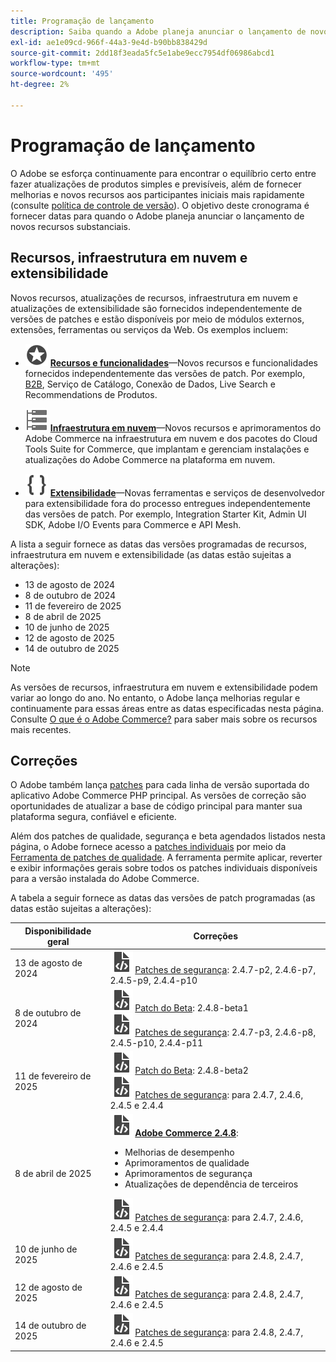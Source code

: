 ```yaml
---
title: Programação de lançamento
description: Saiba quando a Adobe planeja anunciar o lançamento de novos recursos do Adobe Commerce.
exl-id: ae1e09cd-966f-44a3-9e4d-b90bb838429d
source-git-commit: 2dd18f3eada5fc5e1abe9ecc7954df06986abcd1
workflow-type: tm+mt
source-wordcount: '495'
ht-degree: 2%

---
```



# Programação de lançamento

O Adobe se esforça continuamente para encontrar o equilíbrio certo entre fazer atualizações de produtos simples e previsíveis, além de fornecer melhorias e novos recursos aos participantes iniciais mais rapidamente (consulte [política de controle de versão](versioning-policy.md)). O objetivo deste cronograma é fornecer datas para quando o Adobe planeja anunciar o lançamento de novos recursos substanciais.

## Recursos, infraestrutura em nuvem e extensibilidade

Novos recursos, atualizações de recursos, infraestrutura em nuvem e atualizações de extensibilidade são fornecidos independentemente de versões de patches e estão disponíveis por meio de módulos externos, extensões, ferramentas ou serviços da Web. Os exemplos incluem:

- ![Ícone de recurso](../assets/icons/feature.svg) [**Recursos e funcionalidades**](https://experienceleague.adobe.com/en/docs/commerce-merchant-services/user-guides/release-information/release-notes-all)—Novos recursos e funcionalidades fornecidos independentemente das versões de patch. Por exemplo, [B2B](https://experienceleague.adobe.com/en/docs/commerce-admin/b2b/release-notes), Serviço de Catálogo, Conexão de Dados, Live Search e Recommendations de Produtos.

- ![Ícone de infraestrutura](../assets/icons/servers.svg) [**Infraestrutura em nuvem**](https://experienceleague.adobe.com/en/docs/commerce-cloud-service/user-guide/release-notes/cloud-tools-suite)—Novos recursos e aprimoramentos do Adobe Commerce na infraestrutura em nuvem e dos pacotes do Cloud Tools Suite for Commerce, que implantam e gerenciam instalações e atualizações do Adobe Commerce na plataforma em nuvem.

- ![Ícone de extensibilidade](../assets/icons/brackets.svg) [**Extensibilidade**](https://developer.adobe.com/commerce/extensibility/)—Novas ferramentas e serviços de desenvolvedor para extensibilidade fora do processo entregues independentemente das versões de patch. Por exemplo, Integration Starter Kit, Admin UI SDK, Adobe I/O Events para Commerce e API Mesh.

A lista a seguir fornece as datas das versões programadas de recursos, infraestrutura em nuvem e extensibilidade (as datas estão sujeitas a alterações):

- 13 de agosto de 2024
- 8 de outubro de 2024
- 11 de fevereiro de 2025
- 8 de abril de 2025
- 10 de junho de 2025
- 12 de agosto de 2025
- 14 de outubro de 2025

>[!NOTE]
>
>As versões de recursos, infraestrutura em nuvem e extensibilidade podem variar ao longo do ano. No entanto, o Adobe lança melhorias regular e continuamente para essas áreas entre as datas especificadas nesta página. Consulte [O que é o Adobe Commerce?](https://experienceleague.adobe.com/en/docs/commerce-admin/start/about) para saber mais sobre os recursos mais recentes.

## Correções

O Adobe também lança [patches](versioning-policy.md#patch-release) para cada linha de versão suportada do aplicativo Adobe Commerce PHP principal. As versões de correção são oportunidades de atualizar a base de código principal para manter sua plataforma segura, confiável e eficiente.

Além dos patches de qualidade, segurança e beta agendados listados nesta página, o Adobe fornece acesso a [patches individuais](versioning-policy.md#individual-patch) por meio da [Ferramenta de patches de qualidade](../tools/quality-patches-tool/usage.md). A ferramenta permite aplicar, reverter e exibir informações gerais sobre todos os patches individuais disponíveis para a versão instalada do Adobe Commerce.

A tabela a seguir fornece as datas das versões de patch programadas (as datas estão sujeitas a alterações):

<table>
<thead>
  <tr>
    <th>Disponibilidade geral</th>
    <th>Correções</th>
  </tr>
</thead>
<tbody>
  <tr>
  <tr>
    <td>13 de agosto de 2024</td>
    <td><img alt="Ícone de liberação de patch" src="../assets/icons/file-code.svg"></img> <a href="release-notes/security/overview.md">Patches de segurança</a>: 2.4.7-p2, 2.4.6-p7, 2.4.5-p9, 2.4.4-p10</td>
  </tr>
  <tr>
    <td>8 de outubro de 2024</td>
    <td><img alt="Ícone de liberação de patch" src="../assets/icons/file-code.svg"></img> <a href="beta.md#adobe-commerce-foundation-public-beta">Patch do Beta</a>: 2.4.8-beta1<br><img alt="Ícone de liberação de patch" src="../assets/icons/file-code.svg"></img> <a href="release-notes/security/overview.md">Patches de segurança</a>: 2.4.7-p3, 2.4.6-p8, 2.4.5-p10, 2.4.4-p11</td>
  </tr>
  <tr>
    <td>11 de fevereiro de 2025</td>
    <td><img alt="Ícone de liberação de patch" src="../assets/icons/file-code.svg"></img> <a href="beta.md#adobe-commerce-foundation-public-beta">Patch do Beta</a>: 2.4.8-beta2<br><img alt="Ícone de liberação de patch" src="../assets/icons/file-code.svg"></img> <a href="release-notes/security/overview.md">Patches de segurança</a>: para 2.4.7, 2.4.6, 2.4.5 e 2.4.4</td>
  </tr>
  <tr>
    <tr>
    <td>8 de abril de 2025</td>
    <td><img alt="Ícone de liberação de patch" src="../assets/icons/file-code.svg"></img> <a href="release-notes/commerce/overview.md"><strong>Adobe Commerce 2.4.8</a></strong>:<ul><li>Melhorias de desempenho</li><li>Aprimoramentos de qualidade</li><li>Aprimoramentos de segurança</li><li>Atualizações de dependência de terceiros</li></ul><img alt="Ícone de liberação de patch" src="../assets/icons/file-code.svg"></img> <a href="release-notes/security/overview.md">Patches de segurança</a>: para 2.4.7, 2.4.6, 2.4.5 e 2.4.4</td>
  </tr>
  <tr>
    <td>10 de junho de 2025</td>
    <td><img alt="Ícone de liberação de patch" src="../assets/icons/file-code.svg"></img> <a href="release-notes/security/overview.md">Patches de segurança</a>: para 2.4.8, 2.4.7, 2.4.6 e 2.4.5</td>
  </tr>
  <tr>
    <td>12 de agosto de 2025</td>
    <td><img alt="Ícone de liberação de patch" src="../assets/icons/file-code.svg"></img> <a href="release-notes/security/overview.md">Patches de segurança</a>: para 2.4.8, 2.4.7, 2.4.6 e 2.4.5</td>
  </tr>
  <tr>
    <td>14 de outubro de 2025</td>
    <td><img alt="Ícone de liberação de patch" src="../assets/icons/file-code.svg"></img> <a href="release-notes/security/overview.md">Patches de segurança</a>: para 2.4.8, 2.4.7, 2.4.6 e 2.4.5</td>
  </tr>
</tbody>
</table>
